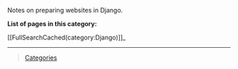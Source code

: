 

Notes on preparing websites in Django.

**List of pages in this category:**

[[FullSearchCached(category:Django)]]\_

* * * * *

> [Categories](_Sidebar)
